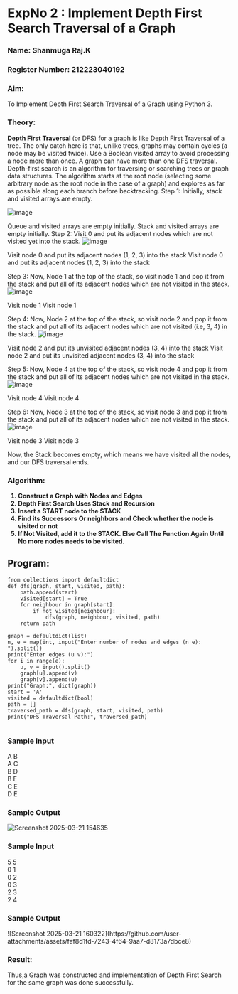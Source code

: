 <h1>ExpNo 2 : Implement Depth First Search Traversal of a Graph</h1> 
<h3>Name: Shanmuga Raj.K </h3>
<h3>Register Number:  212223040192 </h3>
<H3>Aim:</H3>
<p> To Implement Depth First Search Traversal of a Graph using Python 3.</p>
<h3>Theory:</h3>
<strong>Depth First Traversal </strong>(or DFS) for a graph is like Depth First Traversal of a tree. The only catch here is that, unlike trees, graphs may contain cycles (a node may be visited twice). Use a Boolean visited array to avoid processing a node more than once. A graph can have more than one DFS traversal. 
Depth-first search is an algorithm for traversing or searching trees or graph data structures. The algorithm starts at the root node (selecting some arbitrary node as the root node in the case of a graph) and explores as far as possible along each branch before backtracking.
Step 1: Initially, stack and visited arrays are empty.

 ![image](https://github.com/natsaravanan/19AI405FUNDAMENTALSOFARTIFICIALINTELLIGENCE/assets/87870499/640b3c6f-3ac1-49a2-a955-68da9a71f446)


Queue and visited arrays are empty initially.
Stack and visited arrays are empty initially.
Step 2: Visit 0 and put its adjacent nodes which are not visited yet into the stack.
 ![image](https://github.com/natsaravanan/19AI405FUNDAMENTALSOFARTIFICIALINTELLIGENCE/assets/87870499/86dcf7d9-1f9d-49b0-a821-5976a6e77606)

 Visit node 0 and put its adjacent nodes (1, 2, 3) into the stack
 Visit node 0 and put its adjacent nodes (1, 2, 3) into the stack

Step 3: Now, Node 1 at the top of the stack, so visit node 1 and pop it from the stack and put all of its adjacent nodes which are not visited in the stack.
 ![image](https://github.com/natsaravanan/19AI405FUNDAMENTALSOFARTIFICIALINTELLIGENCE/assets/87870499/e6017942-08b1-4742-87ad-c97eb97bf985)

Visit node 1
 Visit node 1

Step 4: Now, Node 2 at the top of the stack, so visit node 2 and pop it from the stack and put all of its adjacent nodes which are not visited (i.e, 3, 4) in the stack.
 ![image](https://github.com/natsaravanan/19AI405FUNDAMENTALSOFARTIFICIALINTELLIGENCE/assets/87870499/6e6d123c-60ae-4f9c-a27c-c4fc7e57d57c)

 Visit node 2 and put its unvisited adjacent nodes (3, 4) into the stack
 Visit node 2 and put its unvisited adjacent nodes (3, 4) into the stack

Step 5: Now, Node 4 at the top of the stack, so visit node 4 and pop it from the stack and put all of its adjacent nodes which are not visited in the stack.
 ![image](https://github.com/natsaravanan/19AI405FUNDAMENTALSOFARTIFICIALINTELLIGENCE/assets/87870499/20b76a05-5668-4da5-8189-e10fb1bb7238)

 Visit node 4
 Visit node 4

Step 6: Now, Node 3 at the top of the stack, so visit node 3 and pop it from the stack and put all of its adjacent nodes which are not visited in the stack.
 ![image](https://github.com/natsaravanan/19AI405FUNDAMENTALSOFARTIFICIALINTELLIGENCE/assets/87870499/3b88f04a-7846-4f75-89b4-22bbd5b48e52)

Visit node 3
Visit node 3

Now, the Stack becomes empty, which means we have visited all the nodes, and our DFS traversal ends.

<h3>Algorithm:</h3>
<B><ol>
 <li>Construct a Graph with Nodes and Edges</li>
 <li>Depth First Search Uses Stack and Recursion</li>
 <li>Insert a START node to the STACK</li>
 <li>Find its Successors Or neighbors and Check whether the node is visited or not</li>
 <li>If Not Visited, add it to the STACK. Else Call The Function Again Until No more nodes needs to be visited.</li>
</ol></B>

## Program:
```
from collections import defaultdict
def dfs(graph, start, visited, path):
    path.append(start)
    visited[start] = True
    for neighbour in graph[start]:
        if not visited[neighbour]:
            dfs(graph, neighbour, visited, path)
    return path

graph = defaultdict(list)
n, e = map(int, input("Enter number of nodes and edges (n e): ").split())
print("Enter edges (u v):")
for i in range(e):
    u, v = input().split()
    graph[u].append(v)
    graph[v].append(u)
print("Graph:", dict(graph))
start = 'A'
visited = defaultdict(bool)
path = []
traversed_path = dfs(graph, start, visited, path)
print("DFS Traversal Path:", traversed_path)


```

<h3>Sample Input</h3>

A B <BR>
A C <BR>
B D <BR>
B E <BR>
C E <BR>
D E <BR>

<h3>Sample Output</h3>

![Screenshot 2025-03-21 154635](https://github.com/user-attachments/assets/db405b52-3171-4ec1-a572-f04f15936d75)


<h3>Sample Input</h3>

5 5 <BR>
0 1 <BR>
0 2 <BR>
0 3 <BR>
2 3 <BR>
2 4 <BR>

<h3>Sample Output</h3>
![Screenshot 2025-03-21 160322](https://github.com/user-attachments/assets/faf8d1fd-7243-4f64-9aa7-d8173a7dbce8)


<h3>Result:</h3>

<p>Thus,a Graph was constructed and implementation of Depth First Search for the same graph was done successfully.</p>


